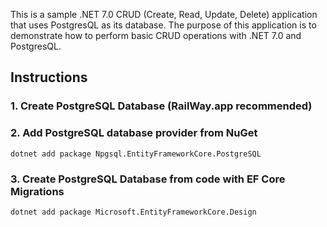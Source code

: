 This is a sample .NET 7.0 CRUD (Create, Read, Update, Delete) application that uses PostgresQL as its database. 
The purpose of this application is to demonstrate how to perform basic CRUD operations with .NET 7.0 and PostgresQL.


## Instructions
### 1. Create PostgreSQL Database (RailWay.app recommended)
### 2. Add PostgreSQL database provider from NuGet
```dotnet add package Npgsql.EntityFrameworkCore.PostgreSQL```
### 3. Create PostgreSQL Database from code with EF Core Migrations
```dotnet add package Microsoft.EntityFrameworkCore.Design```
